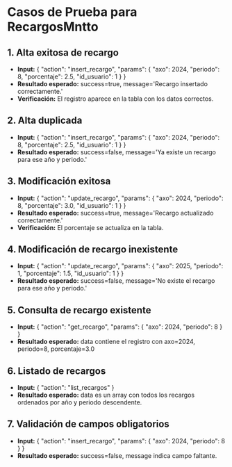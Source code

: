 # Casos de Prueba para RecargosMntto

## 1. Alta exitosa de recargo
- **Input:** { "action": "insert_recargo", "params": { "axo": 2024, "periodo": 8, "porcentaje": 2.5, "id_usuario": 1 } }
- **Resultado esperado:** success=true, message='Recargo insertado correctamente.'
- **Verificación:** El registro aparece en la tabla con los datos correctos.

## 2. Alta duplicada
- **Input:** { "action": "insert_recargo", "params": { "axo": 2024, "periodo": 8, "porcentaje": 2.5, "id_usuario": 1 } }
- **Resultado esperado:** success=false, message='Ya existe un recargo para ese año y periodo.'

## 3. Modificación exitosa
- **Input:** { "action": "update_recargo", "params": { "axo": 2024, "periodo": 8, "porcentaje": 3.0, "id_usuario": 1 } }
- **Resultado esperado:** success=true, message='Recargo actualizado correctamente.'
- **Verificación:** El porcentaje se actualiza en la tabla.

## 4. Modificación de recargo inexistente
- **Input:** { "action": "update_recargo", "params": { "axo": 2025, "periodo": 1, "porcentaje": 1.5, "id_usuario": 1 } }
- **Resultado esperado:** success=false, message='No existe el recargo para ese año y periodo.'

## 5. Consulta de recargo existente
- **Input:** { "action": "get_recargo", "params": { "axo": 2024, "periodo": 8 } }
- **Resultado esperado:** data contiene el registro con axo=2024, periodo=8, porcentaje=3.0

## 6. Listado de recargos
- **Input:** { "action": "list_recargos" }
- **Resultado esperado:** data es un array con todos los recargos ordenados por año y periodo descendente.

## 7. Validación de campos obligatorios
- **Input:** { "action": "insert_recargo", "params": { "axo": 2024, "periodo": 8 } }
- **Resultado esperado:** success=false, message indica campo faltante.
